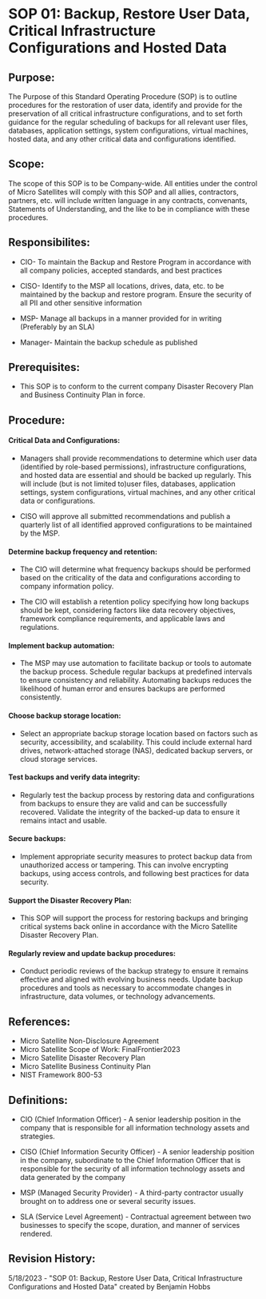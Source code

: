 # SOP 01: Backup, Restore User Data, Critical Infrastructure Configurations and Hosted Data
 
 ## Purpose:
 
 The Purpose of this Standard Operating Procedure (SOP) is to outline procedures for the restoration of user data, identify and provide for the preservation of all critical infrastructure configurations, and to set forth guidance for the regular scheduling of backups for all relevant user files, databases, application settings, system configurations, virtual machines, hosted data, and any other critical data and configurations identified.

 ## Scope: 
 
 The scope of this SOP is to be Company-wide. All entities under the control of Micro Satellites will comply with this SOP and all allies, contractors, partners, etc. will include written language in any contracts, convenants, Statements of Understanding, and the like to be in compliance with these procedures.  

 ## Responsibilites:
 
 * CIO- To maintain the Backup and Restore Program in accordance with all company policies, accepted standards, and best practices 

 * CISO- Identify to the MSP all locations, drives, data, etc. to be maintained by the backup and restore program. Ensure the security of all PII and other sensitive information

 * MSP- Manage all backups in a manner provided for in writing (Preferably by an SLA)

 * Manager- Maintain the backup schedule as published

 ## Prerequisites:
 
 * This SOP is to conform to the current company Disaster Recovery Plan and Business Continuity Plan in force.

 ## Procedure:
 
 #### Critical Data and Configurations: 
 
* Managers shall provide recommendations to determine which user data (identified by role-based permissions), infrastructure configurations, and hosted data are essential and should be backed up regularly. This will include (but is not limited to)user files, databases, application settings, system configurations, virtual machines, and any other critical data or configurations.

* CISO will approve all submitted recommendations and publish a quarterly list of all identified approved configurations to be maintained by the MSP. 

#### Determine backup frequency and retention:

* The CIO will determine what frequency backups should be performed based on the criticality of the data and configurations according to company information policy. 

* The CIO will establish a retention policy specifying how long backups should be kept, considering factors like data recovery objectives, framework compliance requirements, and applicable laws and regulations.

#### Implement backup automation: 

* The MSP may use automation to facilitate backup or tools to automate the backup process. Schedule regular backups at predefined intervals to ensure consistency and reliability. Automating backups reduces the likelihood of human error and ensures backups are performed consistently.

#### Choose backup storage location: 

* Select an appropriate backup storage location based on factors such as security, accessibility, and scalability. This could include external hard drives, network-attached storage (NAS), dedicated backup servers, or cloud storage services.

#### Test backups and verify data integrity: 

* Regularly test the backup process by restoring data and configurations from backups to ensure they are valid and can be successfully recovered. Validate the integrity of the backed-up data to ensure it remains intact and usable.

#### Secure backups: 

* Implement appropriate security measures to protect backup data from unauthorized access or tampering. This can involve encrypting backups, using access controls, and following best practices for data security.

#### Support the Disaster Recovery Plan:

* This SOP will support the process for restoring backups and bringing critical systems back online in accordance with the Micro Satellite Disaster Recovery Plan.

#### Regularly review and update backup procedures: 

* Conduct periodic reviews of the backup strategy to ensure it remains effective and aligned with evolving business needs. Update backup procedures and tools as necessary to accommodate changes in infrastructure, data volumes, or technology advancements.
 
 
 ## References:

* Micro Satellite Non-Disclosure Agreement
* Micro Satellite Scope of Work: FinalFrontier2023
* Micro Satellite Disaster Recovery Plan
* Micro Satellite Business Continuity Plan
* NIST Framework 800-53

 ## Definitions:

* CIO (Chief Information Officer) - A senior leadership position in the company that is responsible for all information technology assets and strategies.

* CISO (Chief Information Security Officer) - A senior leadership position in the company, subordinate to the Chief Information Officer that is responsible for the security of all information technology assets and data generated by the company

* MSP (Managed Security Provider) - A third-party contractor usually brought on to address one or several security issues.

* SLA (Service Level Agreement) - Contractual agreement between two businesses to specify the scope, duration, and manner of services rendered.

## Revision History:

5/18/2023 - "SOP 01: Backup, Restore User Data, Critical Infrastructure Configurations and Hosted Data" created by Benjamin Hobbs
 

